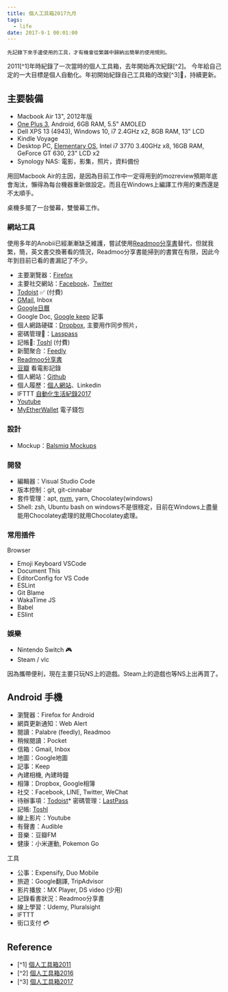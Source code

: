 ```yaml
---
title: 個人工具箱2017九月
tags:
  - life
date: 2017-9-1 00:01:00
---
```


`先記錄下來手邊使用的工具，才有機會從繁雜中歸納出簡單的使用規則。`

2011[^1]年時紀錄了一次當時的個人工具箱，去年開始再次紀錄[^2]。
今年給自己定的一大目標是個人自動化。年初開始紀錄自己工具箱的改變[^3]🤹，持續更新。

## 主要裝備

* Macbook Air 13", 2012年版
* [One Plus 3](https://oneplus.net/global/3), Android, 6GB RAM, 5.5" AMOLED
* Dell XPS 13 (4943), Windows 10, i7 2.4GHz x2, 8GB RAM, 13" LCD
* Kindle Voyage 
* Desktop PC, [Elementary OS](https://elementary.io/), Intel i7 3770 3.40GHz x8, 16GB RAM, GeForce GT 630, 23" LCD x2
* Synology NAS: 電影，影集，照片，資料備份

用回Macbook Air的主因，是因為目前工作中一定得用到的mozreview預期年底會淘汰，懶得為每台機器重新做設定。而且在Windows上編譯工作用的東西還是不太順手。

桌機多擺了一台螢幕，雙螢幕工作。

### 網站工具
使用多年的Anobii已經漸漸缺乏維護，嘗試使用[Readmoo分享書](https://share.readmoo.com/)替代，但就我繁，簡，英文書交換著看的情況，Readmoo分享書能掃到的書實在有限，因此今年到目前已看的書漏記了不少。

* 主要瀏覽器：[Firefox](https://www.mozilla.org/en-US/firefox/products/)
* 主要社交網站：[Facebook](http://www.facebook.com/)、[Twitter](https://twitter.com/gasolin)
* [Todoist](https://todoist.com/) ✅ (付費)
* [GMail](http://mail.google.com/), Inbox
* [Google日曆](http://www.google.com/calendar)
* Google Doc, [Google keep](http://keep.google.com/) 記事
* 個人網路硬碟：[Dropbox](http://www.dropbox.com/), 主要用作同步照片，
* 密碼管理🔑：[Lasspass](https://www.lastpass.com/)
* 記帳📒: [Toshl](https://toshl.com) (付費)
* 新聞聚合：[Feedly](https://feedly.com/)
* [Readmoo分享書](https://share.readmoo.com/)
* [豆瓣](http://www.douban.com/) 看電影記錄
* 個人網站：[Github](https://github.com/gasolin/blog/)
* 個人履歷：[個人網站](http://www.gasolin.idv.tw)、Linkedin
* IFTTT [自動化生活紀錄2017](https://blog.gasolin.idv.tw/2017/02/02/personal-automation-in-2017/)
* [Youtube](https://www.youtube.com/)
* [MyEtherWallet](https://www.myetherwallet.com/) 電子錢包

### 設計

* Mockup：[Balsmiq Mockups](http://www.balsamiq.com/products/mockups)

### 開發

* 編輯器：Visual Studio Code
* 版本控制：git, git-cinnabar
* 套件管理：apt, [nvm](https://github.com/creationix/nvm), yarn, Chocolatey(windows)
* Shell: zsh, Ubuntu bash on windows不是很穩定，目前在Windows上盡量能用Chocolatey處理的就用Chocolatey處理。

### 常用插件

Browser
* Emoji Keyboard
VSCode
* Document This
* EditorConfig for VS Code
* ESLint
* Git Blame
* WakaTime
JS
* Babel
* ESlint

### 娛樂

* Nintendo Switch 🎮
* Steam / vlc

因為攜帶便利，現在主要只玩NS上的遊戲。Steam上的遊戲也等NS上出再買了。

## Android 手機
* 瀏覽器：Firefox for Android
* 網頁更新通知：Web Alert
* 閱讀：Palabre (feedly), Readmoo
* 稍候閱讀：Pocket
* 信箱：Gmail, Inbox
* 地圖：Google地圖
* 記事：Keep
* 內建相機, 內建時鐘
* 相簿：Dropbox, Google相簿
* 社交：Facebook, LINE, Twitter, WeChat
* 待辦事項：[Todoist](https://play.google.com/store/apps/details?id=com.todoist)* 密碼管理：[LastPass](https://play.google.com/store/apps/details?id=com.lastpass.lpandroid)
* 記帳: [Toshl](https://play.google.com/store/apps/details?id=com.thirdframestudios.android.expensoor)
* 線上影片：Youtube
* 有聲書：Audible
* 音樂：豆瓣FM
* 健康：小米運動, Pokemon Go

工具

* 公事：Expensify, Duo Mobile
* 旅遊：Google翻譯, TripAdvisor
* 影片播放：MX Player, DS video (少用)
* 記錄看書狀況：Readmoo分享書
* 線上學習：Udemy, Pluralsight
* IFTTT
* 街口支付 💳

## Reference

* [^1] [個人工具箱2011](https://blog.gasolin.idv.tw/2013/01/02/%E5%80%8B%E4%BA%BA%E5%B7%A5%E5%85%B7%E7%AE%B12011/)
* [^2] [個人工具箱2016](https://blog.gasolin.idv.tw/2016/12/19/tooling-in-2016/)
* [^3] [個人工具箱2017](https://blog.gasolin.idv.tw/2017/02/02/tooling-in-2017/)
